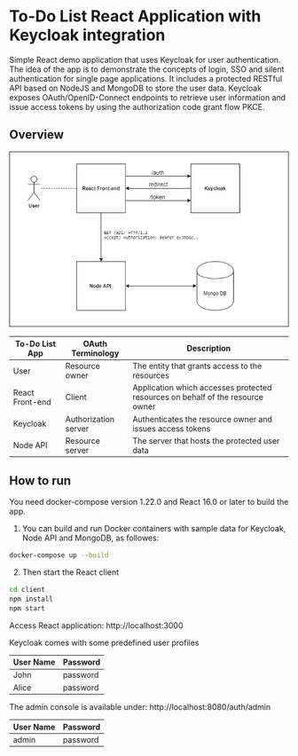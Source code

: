 # To-Do List React Application with Keycloak integration

Simple React demo application that uses Keycloak for user authentication. The idea of the app is to demonstrate the concepts of login, SSO and silent authentication for single page applications. It includes a protected RESTful API based on NodeJS and MongoDB to store the user data. Keycloak exposes OAuth/OpenID-Connect endpoints to retrieve user information and issue access tokens by using the authorization code grant flow PKCE.

## Overview
![alt text](doc/Diagram.png)


| To-Do List App  | OAuth Terminology    | Description                                                                    |
|-----------------|----------------------|--------------------------------------------------------------------------------|
| User            | Resource owner       | The entity that grants access to the resources                                 |
| React Front-end | Client               | Application which accesses protected resources on behalf of the resource owner |
| Keycloak        | Authorization server | Authenticates the resource owner and issues access tokens                      |
| Node API        | Resource server      | The server that hosts the protected user data                                  |

## How to run
You need docker-compose version 1.22.0 and React 16.0 or later to build the app.

1. You can build and run Docker containers with sample data for Keycloak, Node API and MongoDB, as followes:
```bash
docker-compose up --build
```

2. Then start the React client
```bash
cd client
npm install
npm start
```

Access React application: http://localhost:3000

Keycloak comes with some predefined user profiles

| User Name | Password |
|-----------|----------|
| John      | password |
| Alice     | password |

The admin console is available under: http://localhost:8080/auth/admin

| User Name | Password |
|-----------|----------|
| admin     | password |
